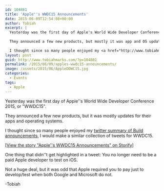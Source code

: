 ```yaml
---
id: 104881
title: 'Apple''s WWDC15 Announcements'
date: 2015-06-09T12:54:08+00:00
author: Tobiah
excerpt: |
  Yesterday was the first day of Apple's World Wide Developer Conference 2015, or "WWDC15".
  
  They announced a few new products, but mostly it was app and OS updates.
  
  I thought since so many people enjoyed my <a href="http://www.tobiahmarks.com/2015/04/build-2015-announcements/">twitter summary of Build announcements</a>, I would make a similar collection of tweets for WWDC15.
layout: post
guid: http://www.tobiahmarks.com/?p=104881
permalink: /2015/06/09/apples-wwdc15-announcements/
image: /assets/2015/06/AppleDDWC15.jpg
categories:
  - Events
tags:
  - Apple
---
```

Yesterday was the first day of Apple''s World Wide Developer Conference 2015, or "WWDC15".

They announced a few new products, but it was mostly updates for their apps and operating systems.

I thought since so many people enjoyed my [twitter summary of Build announcements](http://www.tobiahmarks.com/2015/04/build-2015-announcements/), I would make a similar collection of tweets for WWDC15.

<!--more-->

<div class="storify">
  <noscript>
    [<a href="//storify.com/TobiahZ/ww" target="_blank">View the story "Apple''s WWDC15 Announcements" on Storify</a>]
  </noscript>
</div>

One thing that didn''t get highlighted in a tweet: You no longer need to be a paid Apple developer to test on iOS.

Not a huge deal, but it was odd that Apple required you to pay just to develop/test when both Google and Microsoft do not.

-Tobiah